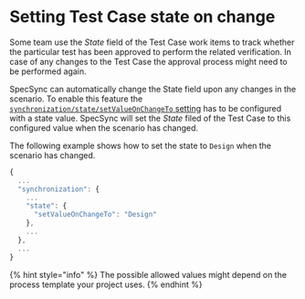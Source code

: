 # Setting Test Case state on change

Some team use the _State_ field of the Test Case work items to track whether the particular test has been approved to perform the related verification. In case of any changes to the Test Case the approval process might need to be performed again. 

SpecSync can automatically change the State field upon any changes in the scenario. To enable this feature the [`synchronization/state/setValueOnChangeTo` setting](../../reference/configuration/configuration-synchronization/configuration-synchronization-state.md) has to be configured with a state value. SpecSync will set the _State_ filed of the Test Case to this configured value when the scenario has changed.

The following example shows how to set the state to `Design` when the scenario has changed.

```javascript
{
  ...
  "synchronization": {
    ...
    "state": {
      "setValueOnChangeTo": "Design"
    },
    ...
  },
  ...
}
```

{% hint style="info" %}
The possible allowed values might depend on the process template your project uses.
{% endhint %}

